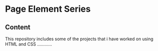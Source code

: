 # Page Element Series
## Content
This repository includes some of the projects that i have worked on using HTML and CSS
............
